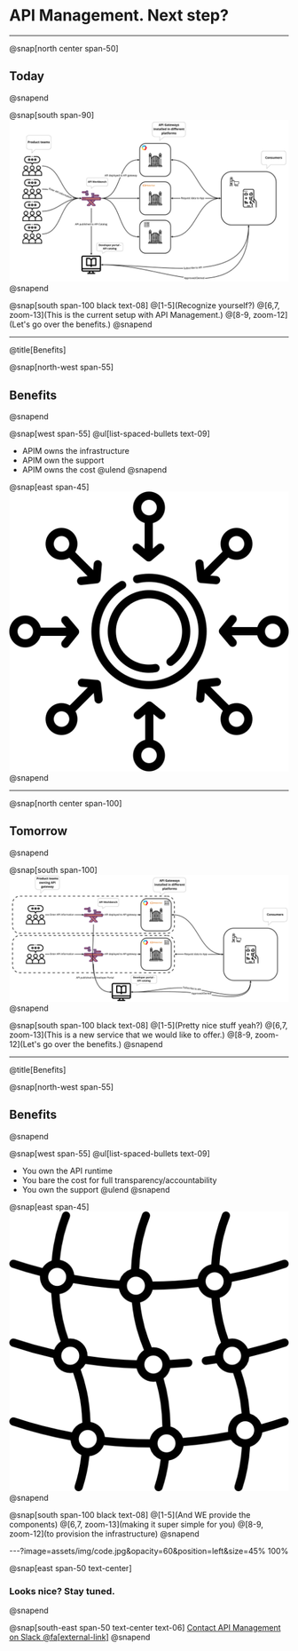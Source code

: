 # API Management. Next step?

---

@snap[north center span-50]
## Today
@snapend

@snap[south span-90]
![IMAGE](assets/img/current-setup.jpg)
@snapend

@snap[south span-100 black text-08]
@[1-5](Recognize yourself?)
@[6,7, zoom-13](This is the current setup with API Management.)
@[8-9, zoom-12](Let's go over the benefits.)
@snapend

---
@title[Benefits]

@snap[north-west span-55]
## Benefits
@snapend

@snap[west span-55]
@ul[list-spaced-bullets text-09]
- APIM owns the infrastructure
- APIM own the support
- APIM owns the cost
@ulend
@snapend

@snap[east span-45]
![IMAGE](assets/img/centralized.png)
@snapend

---
@snap[north center span-100]
## Tomorrow
@snapend

@snap[south span-100]
![IMAGE](assets/img/new-stuff.jpg)
@snapend

@snap[south span-100 black text-08]
@[1-5](Pretty nice stuff yeah?)
@[6,7, zoom-13](This is a new service that we would like to offer.)
@[8-9, zoom-12](Let's go over the benefits.)
@snapend

---
@title[Benefits]

@snap[north-west span-55]
## Benefits
@snapend

@snap[west span-55]
@ul[list-spaced-bullets text-09]
- You own the API runtime
- You bare the cost for full transparency/accountability
- You own the support
@ulend
@snapend

@snap[east span-45]
![IMAGE](assets/img/mesh.png)
@snapend

@snap[south span-100 black text-08]
@[1-5](And WE provide the components)
@[6,7, zoom-13](making it super simple for you)
@[8-9, zoom-12](to provision the infrastructure)
@snapend

---?image=assets/img/code.jpg&opacity=60&position=left&size=45% 100%

@snap[east span-50 text-center]
### Looks nice? Stay tuned.
@snapend

@snap[south-east span-50 text-center text-06]
[Contact API Management on Slack @fa[external-link]](https://ingka.slack.com/archives/CNSCXHH33)
@snapend

